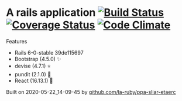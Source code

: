 
# A rails application [![Build Status](https://secure.travis-ci.org/la-ruby/eroc-nommoc-bew.svg?branch=master)](http://travis-ci.org/la-ruby/eroc-nommoc-bew) [![Coverage Status](https://coveralls.io/repos/github/evandrocoan/debugtools/badge.svg?branch=HEAD)](https://coveralls.io/github/la-ruby/eroc-nommoc-bew?branch=master) [![Code Climate](https://codeclimate.com/github/la-ruby/eroc-nommoc-bew/badges/gpa.svg)](https://codeclimate.com/github/la-ruby/eroc-nommoc-bew)




Features

+ Rails 6-0-stable 39de115697
+ Bootstrap (4.5.0) :sparkles:
+ devise (4.7.1) :star:
+ pundit (2.1.0) :muscle:
+ React (16.13.1) :purple_heart:


Built on 2020-05-22_14-09-45 by [github.com/la-ruby/ppa-sliar-etaerc](https://github.com/la-ruby/ppa-sliar-etaerc/blob/21135d0/create-rails-app)

